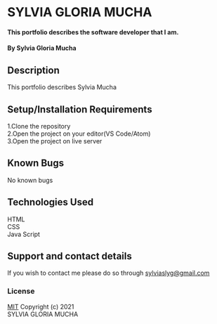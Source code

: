 # SYLVIA GLORIA MUCHA
#### This portfolio describes the software developer that I am.
#### By Sylvia Gloria Mucha

## Description
This portfolio describes Sylvia Mucha

## Setup/Installation Requirements
1.Clone the repository
<br>
2.Open the project on your editor(VS Code/Atom)
<br>
3.Open the project on live server

## Known Bugs
No known bugs

## Technologies Used
HTML
<br>
CSS
<br>
Java Script

## Support and contact details
If you wish to contact me please do so through sylviaslyg@gmail.com

### License
[MIT](https://choosealicense.com/licenses/mit/)
Copyright (c) 2021
<br>
SYLVIA GLORIA MUCHA
  